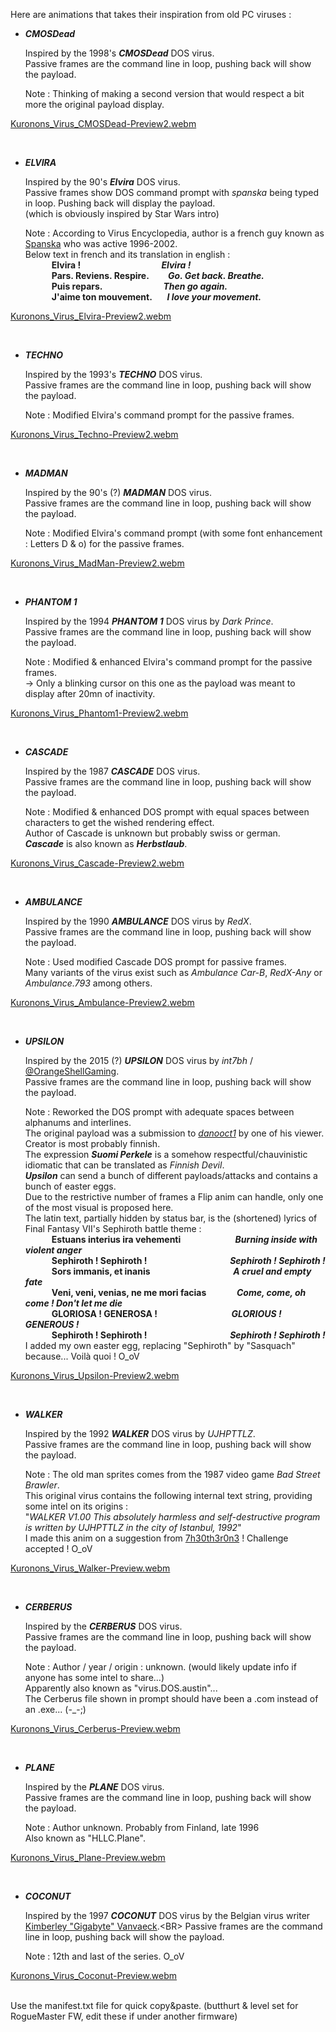 Here are animations that takes their inspiration from old PC viruses :

   - ___CMOSDead___
      
      Inspired by the 1998's *<B>CMOSDead</b>* DOS virus.<BR>
      Passive frames are the command line in loop, pushing back will show the payload.
      
      Note : Thinking of making a second version that would respect a bit more the original payload display.

[Kuronons_Virus_CMOSDead-Preview2.webm](https://github.com/Kuronons/FZ_graphics/assets/110337784/4b4d2492-722b-4934-8853-5e94d6615dc1)

<BR>

   - ___ELVIRA___
      
      Inspired by the 90's *<B>Elvira</b>* DOS virus.<BR>
      Passive frames show DOS command prompt with *spanska* being typed in loop. Pushing back will display the payload.<BR>
      (which is obviously inspired by Star Wars intro)
      
      Note : According to Virus Encyclopedia, author is a french guy known as [Spanska](http://virus.wikidot.com/spanska) who was active 1996-2002.<BR>
      Below text in french and its translation in english :<BR>
     <b>&emsp;&emsp;&emsp;Elvira ! &emsp;&emsp;&emsp;&emsp;&emsp;&emsp;&emsp;&emsp;&emsp;*Elvira !*</b><BR>
     <b>&emsp;&emsp;&emsp;Pars. Reviens. Respire. &emsp;&nbsp;&nbsp;&nbsp;&nbsp;*Go. Get back. Breathe.*</b><BR>
     <b>&emsp;&emsp;&emsp;Puis repars. &emsp;&emsp;&emsp;&emsp;&emsp;&emsp;&nbsp;&nbsp;&nbsp;*Then go again.*</b><BR>
     <b>&emsp;&emsp;&emsp;J'aime ton mouvement. &emsp;&nbsp;&nbsp;*I love your movement.*</b><BR>

[Kuronons_Virus_Elvira-Preview2.webm](https://github.com/Kuronons/FZ_graphics/assets/110337784/be369c42-629e-4d5b-a5a2-0dd02bee2285)

<BR>

   - ___TECHNO___
      
      Inspired by the 1993's *<B>TECHNO</b>* DOS virus.<BR>
      Passive frames are the command line in loop, pushing back will show the payload.
      
      Note : Modified Elvira's command prompt for the passive frames.

[Kuronons_Virus_Techno-Preview2.webm](https://github.com/Kuronons/FZ_graphics/assets/110337784/4bbe4c87-7b22-4d00-a8b8-7fffc7b5147a)

<BR>

   - ___MADMAN___
      
      Inspired by the 90's (?) *<B>MADMAN</b>* DOS virus.<BR>
      Passive frames are the command line in loop, pushing back will show the payload.
      
      Note : Modified Elvira's command prompt (with some font enhancement : Letters D & o) for the passive frames.<BR>
      
[Kuronons_Virus_MadMan-Preview2.webm](https://github.com/Kuronons/FZ_graphics/assets/110337784/5475433e-6898-4fd4-ac52-6d55d35272b6)

<BR>

   - ___PHANTOM 1___
      
      Inspired by the 1994 *<B>PHANTOM 1</b>* DOS virus by *Dark Prince*.<BR>
      Passive frames are the command line in loop, pushing back will show the payload.
      
      Note : Modified & enhanced Elvira's command prompt for the passive frames.<BR>
            -> Only a blinking cursor on this one as the payload was meant to display after 20mn of inactivity.<BR>
      
[Kuronons_Virus_Phantom1-Preview2.webm](https://github.com/Kuronons/FZ_graphics/assets/110337784/cbbd2587-4108-4ff2-8aa9-36d2bfbcf365)

<BR>

   - ___CASCADE___
      
      Inspired by the 1987 *<B>CASCADE</b>* DOS virus.<BR>
      Passive frames are the command line in loop, pushing back will show the payload.
      
      Note : Modified & enhanced DOS prompt with equal spaces between characters to get the wished rendering effect.<BR>
             Author of Cascade is unknown but probably swiss or german.<BR>
             *<B>Cascade</b>* is also known as *<B>Herbstlaub</b>*.<BR>
      
[Kuronons_Virus_Cascade-Preview2.webm](https://github.com/Kuronons/FZ_graphics/assets/110337784/d67a94b2-d118-439d-b776-04712ccb04d5)

<BR>

   - ___AMBULANCE___
      
      Inspired by the 1990 *<B>AMBULANCE</b>* DOS virus by *RedX*.<BR>
      Passive frames are the command line in loop, pushing back will show the payload.
      
      Note : Used modified Cascade DOS prompt for passive frames.<BR>
             Many variants of the virus exist such as *Ambulance Car-B*, *RedX-Any* or *Ambulance.793* among others.
                   
[Kuronons_Virus_Ambulance-Preview2.webm](https://github.com/Kuronons/FZ_graphics/assets/110337784/e9bed7f2-08d4-42cd-ae6f-38d5cc43a8ad)

<BR>

   - ___UPSILON___
      
      Inspired by the 2015 (?) *<B>UPSILON</b>* DOS virus by *int7bh* / [@OrangeShellGaming](https://www.youtube.com/user/OrangeShellGaming).<BR>
      Passive frames are the command line in loop, pushing back will show the payload.
      
      Note : Reworked the DOS prompt with adequate spaces between alphanums and interlines.<BR>
             The original payload was a submission to [*danooct1*](https://www.youtube.com/@danooct1) by one of his viewer. Creator is most probably finnish.<BR>
             The expression *<B>Suomi Perkele</b>* is a somehow respectful/chauvinistic idiomatic that can be translated as *Finnish Devil*.<BR>
             *<B>Upsilon</b>* can send a bunch of different payloads/attacks and contains a bunch of easter eggs.<BR>
             Due to the restrictive number of frames a Flip anim can handle, only one of the most visual is proposed here.<BR>
             The latin text, partially hidden by status bar, is the (shortened) lyrics of Final Fantasy VII's Sephiroth battle theme :<BR>
     <b>&emsp;&emsp;&emsp;Estuans interius ira vehementi  &emsp;&emsp;&emsp;&emsp;&emsp;&emsp;*Burning inside with violent anger*</b><BR>
     <b>&emsp;&emsp;&emsp;Sephiroth ! Sephiroth !  &emsp;&emsp;&emsp;&emsp;&emsp;&emsp;&emsp;&emsp;&emsp;&nbsp;*Sephiroth ! Sephiroth !*</b><BR>
     <b>&emsp;&emsp;&emsp;Sors immanis, et inanis &emsp;&emsp;&emsp;&emsp;&emsp;&emsp;&emsp;&emsp;&emsp;&nbsp;*A cruel and empty fate*</b><BR>
     <b>&emsp;&emsp;&emsp;Veni, veni, venias, ne me mori facias &emsp;&emsp;&emsp;&nbsp;*Come, come, oh come ! Don't let me die*</b><BR>
     <b>&emsp;&emsp;&emsp;GLORIOSA ! GENEROSA ! &emsp;&emsp;&emsp;&emsp;&emsp;&emsp;&emsp;&emsp;&nbsp;*GLORIOUS ! GENEROUS !*</b><BR>
     <b>&emsp;&emsp;&emsp;Sephiroth ! Sephiroth !  &emsp;&emsp;&emsp;&emsp;&emsp;&emsp;&emsp;&emsp;&emsp;&nbsp;*Sephiroth ! Sephiroth !*</b><BR>
             I added my own easter egg, replacing "Sephiroth" by "Sasquach" because... Voilà quoi ! O_oV
                   
[Kuronons_Virus_Upsilon-Preview2.webm](https://github.com/Kuronons/FZ_graphics/assets/110337784/70a106f5-b6f3-4466-90a6-f4b2de3eabf1)

<BR>

   - ___WALKER___
      
      Inspired by the 1992 *<B>WALKER</b>* DOS virus by *UJHPTTLZ*.<BR>
      Passive frames are the command line in loop, pushing back will show the payload.
      
      Note : The old man sprites comes from the 1987 video game *Bad Street Brawler*.<BR>
             This original virus contains the following internal text string, providing some intel on its origins :<BR>
             "*WALKER V1.00 This absolutely harmless and self-destructive program is written by UJHPTTLZ in the city of Istanbul, 1992*"<BR>
             I made this anim on a suggestion from [7h30th3r0n3](https://github.com/7h30th3r0n3) ! Challenge accepted ! O_oV
                   
[Kuronons_Virus_Walker-Preview.webm](https://github.com/Kuronons/FZ_graphics/assets/110337784/e12c50e0-ea39-41f0-a903-a3b7dccb586f)

<BR>

   - ___CERBERUS___
      
      Inspired by the *<B>CERBERUS</b>* DOS virus.<BR>
      Passive frames are the command line in loop, pushing back will show the payload.
      
      Note : Author / year / origin : unknown. (would likely update info if anyone has some intel to share...)<BR>
             Apparently also known as "virus.DOS.austin"...<BR>
             The Cerberus file shown in prompt should have been a .com instead of an .exe... (-_-;)<BR>
      
[Kuronons_Virus_Cerberus-Preview.webm](https://github.com/Kuronons/FZ_graphics/assets/110337784/fa536757-04ea-43ce-92d7-5c3ff99adb8a)

<BR>

   - ___PLANE___
      
      Inspired by the *<B>PLANE</b>* DOS virus.<BR>
      Passive frames are the command line in loop, pushing back will show the payload.
      
      Note : Author unknown. Probably from Finland, late 1996<BR>
             Also known as "HLLC.Plane".<BR>
                   
[Kuronons_Virus_Plane-Preview.webm](https://github.com/Kuronons/FZ_graphics/assets/110337784/c8889ad5-22f5-41d5-874d-ffcb14acf828)

<BR>

   - ___COCONUT___
      
      Inspired by the 1997 *<B>COCONUT</b>* DOS virus by the Belgian virus writer [Kimberley "Gigabyte" Vanvaeck](https://en.wikipedia.org/wiki/Gigabyte_(virus_writer)).<BR>
      Passive frames are the command line in loop, pushing back will show the payload.
      
      Note : 12th and last of the series. O_oV<BR>

[Kuronons_Virus_Coconut-Preview.webm](https://github.com/Kuronons/FZ_graphics/assets/110337784/a3fa76a6-454e-42af-8dc4-595b8475d5de)

<BR>
Use the manifest.txt file for quick copy&paste. (butthurt & level set for RogueMaster FW, edit these if under another firmware)
